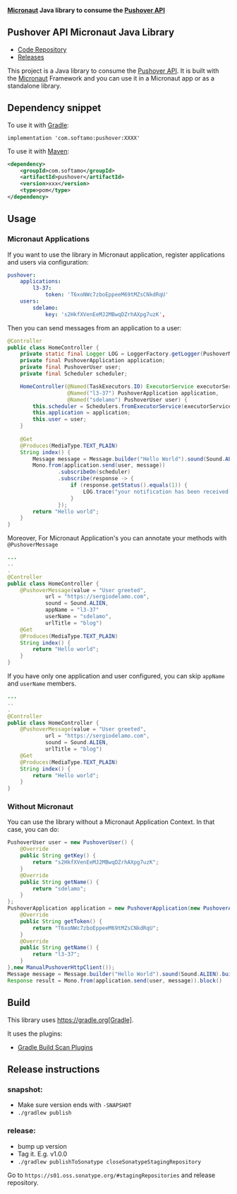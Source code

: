 **[Micronaut](https://micronaut.io) Java library to consume the [Pushover API](https://pushover.net/api)**

## Pushover API Micronaut Java Library

- [Code Repository](https://github.com/sdelamo/pushover)
- [Releases](https://github.com/sdelamo/pushover/releases)

This project is a Java library to consume the [Pushover API](https://pushover.net/api). It is built with the [Micronaut](https://micronaut.io) Framework and you can use it in a Micronaut app or as a standalone library.

## Dependency snippet

To use it with [Gradle](https://gradle.org):

`implementation 'com.softamo:pushover:XXXX'`

To use it with [Maven](https://maven.apache.org):

```xml
<dependency>
    <groupId>com.softamo</groupId>
    <artifactId>pushover</artifactId>
    <version>xxx</version>
    <type>pom</type>
</dependency>
```

## Usage

### Micronaut Applications

If you want to use the library in Micronaut application, register applications and users via configuration: 

```yaml
pushover:
    applications:
        l3-37:
            token: 'T6xoNWc7zboEppeeM69tMZsCNkdRqU'
    users:
        sdelamo:
            key: 's2HkfXVenEeMJ2MBwqDZrhAXpg7uzK',
```

Then you can send messages from an application to a user:

```java
@Controller
public class HomeController {
    private static final Logger LOG = LoggerFactory.getLogger(PushoverMessageInterceptor.class);
    private final PushoverApplication application;
    private final PushoverUser user;
    private final Scheduler scheduler;

    HomeController(@Named(TaskExecutors.IO) ExecutorService executorService,
                   @Named("l3-37") PushoverApplication application,
                   @Named("sdelamo") PushoverUser user) {
        this.scheduler = Schedulers.fromExecutorService(executorService);
        this.application = application;
        this.user = user;
    }
    
    @Get
    @Produces(MediaType.TEXT_PLAIN)
    String index() {
        Message message = Message.builder("Hello World").sound(Sound.ALIEN).build();
        Mono.from(application.send(user, message))
                .subscribeOn(scheduler)
                .subscribe(response -> {
                    if (response.getStatus().equals(1)) {
                        LOG.trace("your notification has been received and queued. Request {}", response.getRequest());
                    }
                });
        return "Hello world";
    }
}
```

Moreover, For Micronaut Application's you can annotate your methods with `@PushoverMessage`

```java
...
..
.
@Controller
public class HomeController {
    @PushoverMessage(value = "User greeted",
            url = "https://sergiodelamo.com",
            sound = Sound.ALIEN,
            appName = "l3-37"
            userName = "sdelamo",
            urlTitle = "blog")
    @Get
    @Produces(MediaType.TEXT_PLAIN)
    String index() {
        return "Hello world";
    }
}
```

If you have only one application and user configured, you can skip `appName` and `userName` members.

```java
...
..
.
@Controller
public class HomeController {
    @PushoverMessage(value = "User greeted",
            url = "https://sergiodelamo.com",
            sound = Sound.ALIEN,
            urlTitle = "blog")
    @Get
    @Produces(MediaType.TEXT_PLAIN)
    String index() {
        return "Hello world";
    }
}
```

### Without Micronaut

You can use the library without a Micronaut Application Context. In that case, you can do:

```java
PushoverUser user = new PushoverUser() {
    @Override
    public String getKey() {
        return "s2HkfXVenEeMJ2MBwqDZrhAXpg7uzK";
    }
    @Override
    public String getName() {
        return "sdelamo";
    }
};
PushoverApplication application = new PushoverApplication(new PushoverApplicationConfiguration() {
    @Override
    public String getToken() {
        return "T6xoNWc7zboEppeeM69tMZsCNkdRqU";
    }
    @Override
    public String getName() {
        return "l3-37";
    }
},new ManualPushoverHttpClient()); 
Message message = Message.builder("Hello World").sound(Sound.ALIEN).build();
Response result = Mono.from(application.send(user, message)).block()
```

## Build

This library uses https://gradle.org[Gradle].

It uses the plugins:

- [Gradle Build Scan Plugins](https://plugins.gradle.org/plugin/com.gradle.build-scan)
  
## Release instructions

### snapshot:

- Make sure version ends with `-SNAPSHOT`
- `./gradlew publish`

### release:

- bump up version
- Tag it. E.g. v1.0.0
- `./gradlew publishToSonatype closeSonatypeStagingRepository`

Go to `https://s01.oss.sonatype.org/#stagingRepositories` and release repository.
